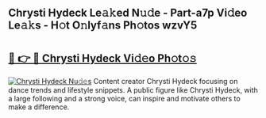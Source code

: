 ## Chrysti Hydeck Le𝚊𝚔ed N𝚞𝚍e - Part-a7p Vi𝚍eo Le𝚊𝚔s - H𝚘t O𝚗lyf𝚊ns Ph𝚘tos wzvY5

# <h2><a href="http://hf5wvt.feru.top/?c=Chrysti+Hydeck">🔗 👉 🔴 Chrysti Hydeck Vi𝚍𝚎o Ph𝚘t𝚘𝚜</a></h2>

[![Chrysti Hydeck Nu𝚍𝚎s](https://i.imgur.com/0TWrTi3.gif)](http://hf5wvt.feru.top/?c=Chrysti+Hydeck)
Content creator Chrysti Hydeck focusing on dance trends and lifestyle snippets. A public figure like Chrysti Hydeck, with a large following and a strong voice, can inspire and motivate others to make a difference. 
